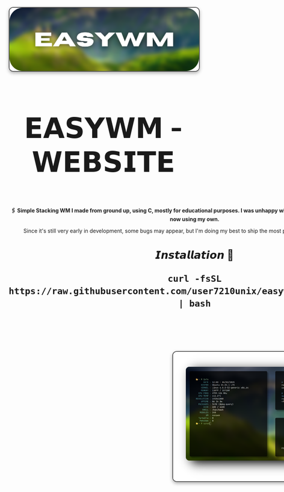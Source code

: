 <div align="center">


<h1>
      <img src="images/banner1.png" align="center" alt="Rice Setup Preview" width="550" style="display: block; margin: 32px auto; border: 2px solid #555; border-radius: 12px; box-shadow: 0 4px 10px rgba(0, 0, 0, 0.3);">
</div>
</div> 


<div align="center">
  <h2 style="font-size: 74px;">
    <strong> 
      <a href="https://user7210unix.github.io/easywm-website/" style="text-decoration: none; color: inherit;">
        𝗘𝗔𝗦𝗬𝗪𝗠 - 𝗪𝗘𝗕𝗦𝗜𝗧𝗘
      </a> 
    </strong>
  </h2>
</div>
      
<div align="center">

<div style="display: flex; align-items: center; margin-bottom: 40px;">
  <div style="flex: 1; padding-right: 20px;">
    <p><strong>🖇️ Simple Stacking WM I made from ground up, using C, mostly for educational purposes. I was unhappy with other existing stacking WM so I'm now using my own. </strong></p>
    <p>Since it's still very early in development, some bugs may appear, but I'm doing my best to ship the most polished version of this project. 🫡</p>
<h1>


<div align="center">

𝙄𝙣𝙨𝙩𝙖𝙡𝙡𝙖𝙩𝙞𝙤𝙣 🧘 

```
curl -fsSL https://raw.githubusercontent.com/user7210unix/easywm/main/install.sh | bash
```

<h1>
      <img src="images/image1.png" align="right" alt="Rice Setup Preview" width="550" style="display: block; margin: 32px auto; border: 2px solid #555; border-radius: 12px; box-shadow: 0 4px 10px rgba(0, 0, 0, 0.3);">
</div>
</div> 


<div align="left">

  
 ⚙️ 𝗙𝗲𝗮𝘁𝘂𝗿𝗲𝘀
- **Developed from Scratch** ⚙️
- **Written in C Lang** 🇨 
- **Uses ST-Terminal as Default** 🖥️ 
- **Uses less resources then dwm** 📊 
- **Compositor Support** 👨‍🔬 
- **Support for Menu** 📋 


<div align="right">


## 🔑 Key Bindings

#### 📱 **Applications**

 **ALT+q** – KILL  
 **ALT+Return** – ST 
 **ALT+p** – DMENU


<h1>
      <img src="images/image2.png" align="left" alt="Rice Setup Preview" width="550" style="display: block; margin: 32px auto; border: 2px solid #555; border-radius: 12px; box-shadow: 0 4px 10px rgba(0, 0, 0, 0.3);">
</div>
</div> 

